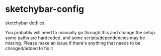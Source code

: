 # sketchybar-config

sketchybar dotfiles

You probably will need to manually go through this and change the setup. some paths are hardcoded, and some scripts/dependencies may be missing. Please make an issue if there's anything that needs to be changed/added to fix it
